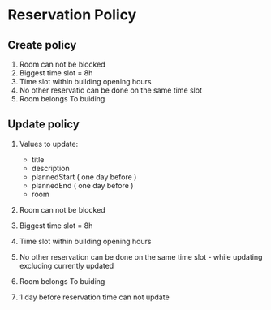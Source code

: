 # Reservation Policy

## Create policy
1. Room can not be blocked
2. Biggest time slot = 8h
3. Time slot within building opening hours
4. No other reservatio can be done on the same time slot
5. Room belongs To buiding


## Update policy
1. Values to update:
    * title
    * description
    * plannedStart ( one day before )
    * plannedEnd ( one day before )
    * room
2. Room can not be blocked
3. Biggest time slot = 8h
4. Time slot within building opening hours
5. No other reservation can be done on the same time slot - while updating excluding currently updated
6. Room belongs To buiding

8. 1 day before reservation time can not update
